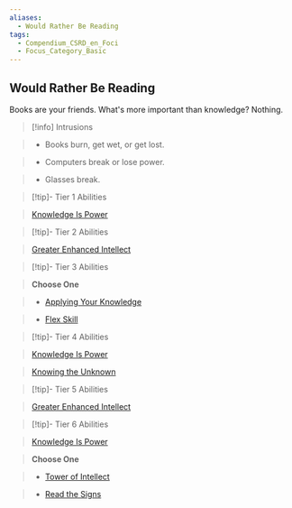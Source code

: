 ```yaml
---
aliases:
  - Would Rather Be Reading
tags:
  - Compendium_CSRD_en_Foci
  - Focus_Category_Basic
---
```

  
    
## Would Rather Be Reading    
Books are your friends. What's more important than knowledge? Nothing.    
  
>[!info] Intrusions    
>- Books burn, get wet, or get lost.    
>- Computers break or lose power.    
>- Glasses break.    
  
  
>[!tip]- Tier 1 Abilities    
> [Knowledge Is Power](Knowledge-Is-Power.md)    
  
  
>[!tip]- Tier 2 Abilities    
> [Greater Enhanced Intellect](Greater-Enhanced-Intellect.md)    
  
  
>[!tip]- Tier 3 Abilities    
> **Choose One**    
>- [Applying Your Knowledge](Applying-Your-Knowledge.md)    
>- [Flex Skill](Flex-Skill.md)    
  
  
>[!tip]- Tier 4 Abilities    
> [Knowledge Is Power](Knowledge-Is-Power.md)    
> [Knowing the Unknown](Knowing-the-Unknown.md)    
  
  
>[!tip]- Tier 5 Abilities    
> [Greater Enhanced Intellect](Greater-Enhanced-Intellect.md)    
  
  
>[!tip]- Tier 6 Abilities    
> [Knowledge Is Power](Knowledge-Is-Power.md)    
> **Choose One**    
>- [Tower of Intellect](Tower-of-Intellect.md)    
>- [Read the Signs](Read-the-Signs.md)